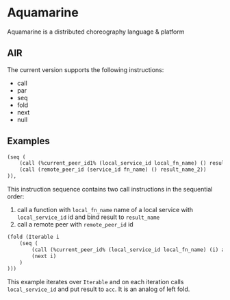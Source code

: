 # Aquamarine

Aquamarine is a distributed choreography language &amp; platform

## AIR

The current version supports the following instructions:
- call
- par
- seq
- fold
- next
- null

## Examples

```lisp
(seq (
    (call (%current_peer_id1% (local_service_id local_fn_name) () result_name_1))
    (call (remote_peer_id (service_id fn_name) () result_name_2))
)),
```
This instruction sequence contains two call instructions in the sequential order:
1. call a function with `local_fn_name` name of a local service with `local_service_id` id and bind result to `result_name`
2. call a remote peer with `remote_peer_id` id

```lisp
(fold (Iterable i
    (seq (
        (call (%current_peer_id% (local_service_id local_fn_name) (i) acc[]))
        (next i)
    )
)))
```

This example iterates over `Iterable` and on each iteration calls `local_service_id` and put result to `acc`. It is an analog of left fold.
